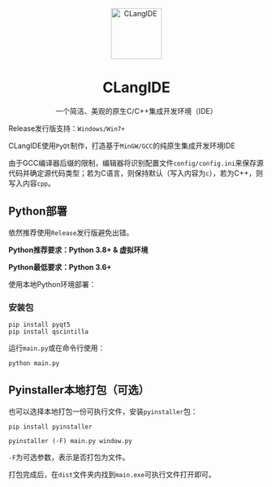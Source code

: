<p align="center">
 <img width="100px" src="https://blog.programapps.top/index/file/images/C-language.png" align="center" alt="CLangIDE" />
 <h1 align="center">CLangIDE</h2>
 <p align="center">一个简洁、美观的原生C/C++集成开发环境（IDE）</p>
</p>

Release发行版支持：`Windows/Win7+`

CLangIDE使用`PyQt`制作，打造基于`MinGW/GCC`的纯原生集成开发环境IDE

由于GCC编译器后缀的限制，编辑器将识别配置文件`config/config.ini`来保存源代码并确定源代码类型；若为C语言，则保持默认（写入内容为`c`），若为C++，则写入内容`cpp`。

## Python部署

依然推荐使用`Release`发行版避免出错。

**Python推荐要求：Python 3.8+ & 虚拟环境**

**Python最低要求：Python 3.6+**

使用本地Python环境部署：

### 安装包

```shell
pip install pyqt5
pip install qscintilla
```

运行`main.py`或在命令行使用：

```shell
python main.py
```

## Pyinstaller本地打包（可选）

也可以选择本地打包一份可执行文件，安装`pyinstaller`包：

```shell
pip install pyinstaller
```

```shell
pyinstaller (-F) main.py window.py
```

`-F`为可选参数，表示是否打包为文件。

打包完成后，在`dist`文件夹内找到`main.exe`可执行文件打开即可。

